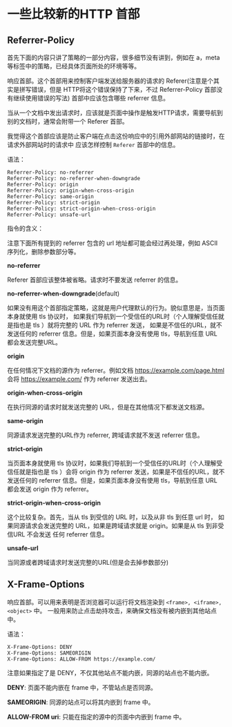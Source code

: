 # 一些比较新的HTTP 首部

## Referrer-Policy

首先下面的内容只讲了策略的一部分内容，很多细节没有讲到，例如在 a，meta 等标签中的策略，已经具体页面所处的环境等等。  

响应首部。这个首部用来控制客户端发送给服务器的请求的 Referer(注意是个其实是拼写错误，但是
HTTP将这个错误保持了下来，不过 Referrer-Policy 首部没有继续使用错误的写法) 首部中应该包含哪些 referrer 信息。  

当从一个文档中发出请求时，应该就是页面中操作是触发HTTP请求，需要导航到别的文档时，通常会附带一个 Referer 首部。   

我觉得这个首部应该是防止客户端在点击这份响应中的引用外部网站的链接时，在请求外部网站时的请求中
应该怎样控制 `Referer` 首部中的信息。    

语法：   

```
Referrer-Policy: no-referrer
Referrer-Policy: no-referrer-when-downgrade
Referrer-Policy: origin
Referrer-Policy: origin-when-cross-origin
Referrer-Policy: same-origin
Referrer-Policy: strict-origin
Referrer-Policy: strict-origin-when-cross-origin
Referrer-Policy: unsafe-url
```  

指令的含义：  

注意下面所有提到的 referrer 包含的 url 地址都可能会经过再处理，例如 ASCII 序列化，删除参数部分等。  

**no-referrer**  

Referer 首部应该整体被省略。请求时不要发送 referrer 的信息。  

**no-referrer-when-downgrade**(default)   

如果没有用这个首部指定策略，这就是用户代理默认的行为。貌似意思是，当页面本身就使用 tls 协议时，
如果我们导航到一个受信任的URL时（个人理解受信任就是指也是 tls ）就将完整的 URL 作为 referrer 发送，
如果是不信任的URL，就不发送任何的 referrer 信息。但是，如果页面本身没有使用 tls，导航到任意
URL 都会发送完整URL。   

**origin**   

在任何情况下文档的源作为 referrer。例如文档 https://example.com/page.html 会将 https://example.com/ 作为
referrer 发送出去。   

**origin-when-cross-origin**   

在执行同源的请求时就发送完整的 URL，但是在其他情况下都发送文档源。       

**same-origin**   

同源请求发送完整的URL作为 referrer, 跨域请求就不发送 referrer 信息。      

**strict-origin**   

当页面本身就使用 tls 协议时，如果我们导航到一个受信任的URL时（个人理解受信任就是指也是 tls ）会将 origin
作为 referrer 发送，如果是不信任的URL，就不发送任何的 referrer 信息。但是，如果页面本身没有使用 tls，导航到任意
URL 都会发送 origin 作为 referrer。   


**strict-origin-when-cross-origin**   

这个比较复杂。首先，当从 tls 到受信的 URL 时，以及从非 tls 到任意 url 时，
如果同源请求会发送完整的 URL，如果是跨域请求就是 origin。如果是从 tls 到非受信URL 不会发送
任何 referrer 信息。  

**unsafe-url**  

当同源或者跨域请求时发送完整的URL(但是会去掉参数部分)


## X-Frame-Options

响应首部。可以用来表明是否浏览器可以运行将文档渲染到 `<frame>, <iframe>, <object>` 中。
一般用来防止点击劫持攻击，来确保文档没有被内嵌到其他站点中。   

语法：   

```
X-Frame-Options: DENY
X-Frame-Options: SAMEORIGIN
X-Frame-Options: ALLOW-FROM https://example.com/
```   

注意如果指定了是 DENY，不仅其他站点不能内嵌，同源的站点也不能内嵌。   

**DENY**: 页面不能内嵌在 frame 中，不管站点是否同源。  

**SAMEORIGIN**: 同源的站点可以将其内嵌到 frame 中。  

**ALLOW-FROM uri**: 只能在指定的源中的页面中内嵌到 frame 中。  
